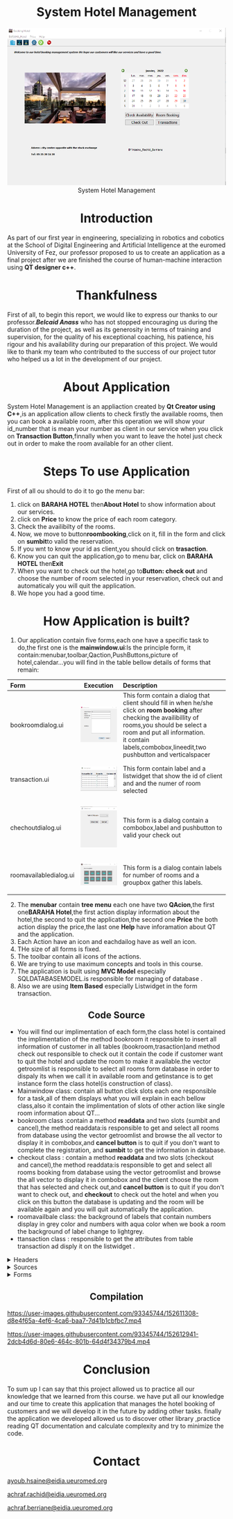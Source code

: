 <h1 align="center">System Hotel Management</h1>
<p align="center"> <img src="mainwindow.png" title="System Hotel Management "><br>System Hotel Management</p>


<h1 align="center">Introduction</h1>

As part of our first year in engineering, specializing in robotics and cobotics at the School of Digital Engineering and Artificial Intelligence at the euromed University of Fez, our professor proposed to us to create an application as a final project after we are finished the course of human-machine interaction using **QT designer c++**.

<h1 align="center">Thankfulness</h1>

First of all, to begin this report, we would like to express our thanks to
our professor.***Belcaid Anass*** who has not stopped encouraging us during the
duration of the project, as well as its generosity in terms of training and supervision,
for the quality of his exceptional coaching, his patience, his rigour and his
availability during our preparation of this project.
We would like to thank my team who contributed to the success of our project
tutor who helped us a lot in the development of our project.

<h1 align="center">About Application</h1>

System Hotel Management is an appliaction created by **Qt Creator using C++**,is an application allow clients to check firstly the available rooms, then you can book a available room, after this operation we will show your id_number that is mean your number as client in our service when you click on **Transaction Button**,finnally when you want to leave the hotel just check out in order to make the room available for an other client.

<h1 align="center">Steps To use Application</h1>

First of all ou should to do it to go the menu bar:
1. click on **BARAHA HOTEL** then**About Hotel** to show information about our services.
2. click on **Price** to know the price of each room category.
3.  Check the availibilty of the rooms.
4.  Now, we move to button**roombooking**,click on it, fill in the form and click on **sumbit**to valid the reservation.
5.  If you wnt to know your id as client,you should click on **trasaction**.
6.  Know you can quit the application,go to menu bar, click on **BARAHA HOTEL** then**Exit** 
7.  When you want to check out the hotel,go to**Button: check out** and choose the number of room selected in your reservation, check out and automaticaly you will quit the application.
8.  We hope you had a good time. 



<h1 align="center">How Application is built?</h1>

1. Our application contain five forms,each one have a specific task to do,the first one is the **mainwindow.ui**:Is the principle form, it contain:menubar,toolbar,Qaction,PushButtons,picture of hotel,calendar...you will find in the table bellow details of forms that remain:

| Form        | Execution   | Description   |
| :---        |    :----:   | :---          |
| bookroomdialog.ui      | <p> <img src="roombook.png" title="Roombooking"></p>       | This form contain a dialog that client should fill in when he/she click on **room booking** after checking the availibillity of rooms,you should be select a room and put all information.<br>it contain labels,combobox,lineedit,two pushbutton and verticalspacer   |
| transaction.ui   | <p> <img src="transaction.png" title="Transaction"></p>        | This form contain label and a listwidget that show the id of client and and the numer of room selected       |
| chechoutdialog.ui   | <p> <img src="chechout.png" title="Check out"></p>          | This form is a dialog contain a combobox,label and pushbutton to valid your check out      |
| roomavailabledialog.ui   | <p> <img src="available.png" title="Available"></p>          | This form is a dialog contain labels for number of rooms and a groupbox gather this labels.        |


2. The **menubar** contain **tree menu** each one have two **QAcion**,the first one**BARAHA Hotel**,the first action display information about the hotel,the second to quit the application,the second one **Price** the both action display the price,the last one **Help** have inforamation about QT and the application.
3. Each Action have an icon and eachdailog have as well an icon.
4. THe size of all forms is fixed.
5. The toolbar contain all icons of the actions.
6. We are trying to use maximum concepts and tools in this course.
7. The application is built using **MVC Model** especially SQLDATABASEMODEL.is responsible for managing of database .
8. Also we are using **Item Based** especially Listwidget in the form transaction.



<h2 align="center">Code Source</h2>

* You will find our implimentation of each form,the class hotel is contained the implimentation of the method bookroom it responsible to insert all information of customer in all tables (bookroom,trasaction)and method check out responsible to check out it contain the code if customer want to quit the hotel and update the room to make it available.the vector getroomlist is responsible to select  all rooms form database in order to dispaly its when we call it in available room and getinstance is to get instance form the class hotel(is construction of class).
* Mainwindow class: contain all button click slots each one responsible for a task,all of them displays what you will explain in each bellow class,also it contain the implimentation of slots of other action like single room information about QT... 
* bookroom class :contain a method **readdata** and two slots (sumbit and cancel),the method readdata:is responsible to get and select all rooms from database using the  vector getroomlist and browse the all vector to display it in combobox,and **cancel button** is to quit if you don't want to complete the registration, and **sumbit** to get the information in database.
* checkout class : contain a method **readdata** and two slots (checkout and cancel),the method readdata:is responsible to get and select all rooms booking from database using the vector getroomlist and browse the all vector to display it in combobox and the client choose the room that has selected and check out,and **cancel button** is to quit if you don't want to check out, and **checkout** to check out the hotel and when you click on this button the database is updating and the room will be available again and you will quit automatically the application. 
* roomavailbale class: the background of labels that contain numbers display in grey color and numbers with aqua color when we book a room the background of label change to lightgrey.
* ttansaction class : responsible to get the attributes from table transaction ad disply it on the listwidget .
<details>
<summary>Headers</summary>
<br>
 
<details>
<summary>bookroomdialog.h</summary>
<br>
 
```
#ifndef BOOKROOMDIALOG_H
#define BOOKROOMDIALOG_H
#include <QDialog>
#include <QtDebug>
#include <QSqlDatabase>
#include <QSqlDriver>
#include <QSqlError>
#include <QSqlQuery>
#include <QFile>
#include <vector>
#include <QMessageBox>

#include "hotel.h"

namespace Ui {
class BookRoomDialog;
}

class BookRoomDialog : public QDialog
{
    Q_OBJECT

public:
    explicit BookRoomDialog(QWidget *parent = nullptr);
    ~BookRoomDialog();
    void readData();

    QString getname()const;
    int combobox()const;
    QString getaddres()const;
    QString getphone()const; 

private slots:
    void on_btnCancel_clicked();
    void on_btnSubmit_clicked();

private:
    Ui::BookRoomDialog *ui;

};

#endif // BOOKROOMDIALOG_H

```
</details>

<details>
<summary>checkoutdialog.h</summary>
<br>
 
```
#ifndef CHECKOUTDIALOG_H
#define CHECKOUTDIALOG_H

#include <QDialog>
#include <QDebug>
#include <QSqlQuery>
#include <QFile>
#include <QSqlDatabase>
#include <QSqlError>
#include <hotel.h>
#include <QMessageBox>

namespace Ui {
class CheckOutDialog;
}

class CheckOutDialog : public QDialog
{
    Q_OBJECT

public:
    explicit CheckOutDialog(QWidget *parent = nullptr);
    ~CheckOutDialog();
    void readData();
    //int box()const;


private slots:
    void on_btnCancel_clicked();
    void on_btnCheckout_clicked();
private:
    Ui::CheckOutDialog *ui;
};

#endif // CHECKOUTDIALOG_H
 
```
</details>
  
  
<details>
<summary>roomavailabledailog.h></summary>
<br>
 
```
#ifndef ROOMAVAILABLEWINDOW_H
#define ROOMAVAILABLEWINDOW_H
#include <QDialog>
#include <QDebug>
#include <hotel.h>

namespace Ui {
class RoomAvailableDialog;
}

class RoomAvailableDialog : public QDialog
{
    Q_OBJECT

public:
    explicit RoomAvailableDialog(QWidget *parent = nullptr);
    ~RoomAvailableDialog();
    void readData();

    QString groupBox()const;
private slots:
    void on_pushButton_clicked();

private:
    Ui::RoomAvailableDialog *ui;
};
#endif // ROOMAVAILABLEWINDOW_H
 
```
</details> 
  
<details>
<summary>transaction.h</summary>
<br>
 
```
#ifndef TRANSACTION_H
#define TRANSACTION_H
#include <QSqlDatabase>
#include <QSqlDriver>
#include <QSqlError>
#include <QSqlQuery>
#include <QFile>
#include <QDebug>
#include <QSqlTableModel>
#include <QDialog>

namespace Ui {
class transaction;
}

class transaction : public QDialog
{
    Q_OBJECT

public:
    explicit transaction(QWidget *parent = nullptr);
    void readData();
    ~transaction();

private:
    Ui::transaction *ui;
};
#endif // TRANSACTION_H
 
```
</details> 
  
  
<details>
<summary>hotel.h</summary>
<br>
 
```
#ifndef HOTEL_H
#define HOTEL_H

#include <QDialog>
#include <QDebug>
#include <QSqlQuery>
#include <QFile>
#include <QSqlDatabase>
#include <QSqlError>
#include<vector>

class Hotel
{
private:
    Hotel(){}
    Hotel(Hotel const &){}
    static Hotel * instance;
    void updateHotelData(int room); //update DB & Vector

public:
    int BookRoom(int roomno, QString name, QString contactno, QString govid, QString address);
    int CheckOut(int roomno);
    std::vector<int> RoomAvailability();
    std::vector<int> getRoomList(QString);  //return vector
    static Hotel* getInstance();

};

#endif // HOTEL_H
 
```
</details> 
  
<details>
<summary>mainwindow.h</summary>
<br>
 
```
#ifndef MAINWINDOW_H
#define MAINWINDOW_H

#include <QMainWindow>
#include "bookroomdialog.h"
#include "checkoutdialog.h"
#include "roomavailabledialog.h"
#include "transaction.h"

namespace Ui {
class MainWindow;
}

class MainWindow : public QMainWindow
{
    Q_OBJECT

private:
    RoomAvailableDialog * ptrRoomAvailableDlg;
    CheckOutDialog * ptrCheckOutDlg;
    BookRoomDialog * ptrRoomBookingDlg;
    transaction * ptrTransaction;

public:
    explicit MainWindow(QWidget *parent = nullptr);
    ~MainWindow();

private slots:
    void on_btnRoomBooking_clicked();
    void on_btnRoomCheckout_clicked();
    void on_btnCheckAvailability_clicked();
    void on_bntTransaction_clicked();
    void on_actionAbout_Application_triggered();

    void on_actionAbout_QT_triggered();

    void on_actionInformation_BARAHA_Hotel_triggered();

    void on_actionExit_triggered();

    void on_actionSingle_room_triggered();

    void on_actionDouble_room_triggered();

private:
    Ui::MainWindow *ui;
};

#endif // MAINWINDOW_H
 
```
</details> 
  
</details>

<details>
<summary>Sources</summary>
<br>
 
<details>
<summary>bookroomdialog.cpp</summary>
<br>
 
```
#include "bookroomdialog.h"
#include "ui_bookroomdialog.h"

BookRoomDialog::BookRoomDialog(QWidget *parent) :
    QDialog(parent),
    ui(new Ui::BookRoomDialog)
{
    ui->setupUi(this);
    this->setWindowTitle("Booking a room");
    this->setFixedSize(500,500);
    this->setWindowIcon(QIcon(":/booking_room.jpg"));

}

void BookRoomDialog:: readData()
{
    qDebug()<<"BookRoomDialog:readData";
    std::vector<int>rooms = Hotel::getInstance()->getRoomList("y");
    this->ui->cmbRoomList->clear();

    for(std::vector<int>::iterator it = rooms.begin(); it!=rooms.end(); it++ )
    {
        this->ui->cmbRoomList->addItem(QString::number(*it));
    }
}

BookRoomDialog::~BookRoomDialog()
{
    delete ui;
}

void BookRoomDialog::on_btnCancel_clicked()
{
    this->hide();
}

void BookRoomDialog::on_btnSubmit_clicked()
{
    //call hotel's book room
    int  roomno = ui->cmbRoomList->currentText().toInt();
    QString name = ui->txtName->text();
    QString contactno = ui->txtContactNumber->text();
    QString address = ui->txtAddress->toPlainText();
    QString govtid = ui->txtIdProof->text();


  //  query.prepare("insert into cppbuzz_customer (name, mobileno, govtid, address) values ('" + name + "','" + contactno + "','" + govtid + "','" + address + "')");


    if(roomno < 1)
    {
            QMessageBox::information(
            this,
            tr("Warning!"),
            tr("We are sold out. No room is available") );
            return;
     }

    int ret = Hotel::getInstance()->BookRoom(roomno, name, contactno, govtid, address);

    QString msg = "";
    ret==0?msg="Success!":"Failure!";

    this->hide();

    if(ret == 0)
    {
        QMessageBox::information(
        this,
        tr("Success!"),
        tr("Room has been booked! Please ask for Govt. Id from customer") );
    }
}

//QString BookRoomDialog::getname() const{
//    return ui->txtName->text();

//}

//QString BookRoomDialog::getphone() const{
//    return ui->txtContactNumber->text();


//}

//int BookRoomDialog::combobox() const{
//    return ui->cmbRoomList->currentText().toInt();


//}
//QString BookRoomDialog::getaddres() const{
//    return ui->txtAddress->toPlainText();

//}
 
```
</details>

  
<details>
<summary>checkoutdialog.cpp</summary>
<br>
 
```
#include "checkoutdialog.h"
#include "ui_checkoutdialog.h"
#include "QDebug"

CheckOutDialog::CheckOutDialog(QWidget *parent) :
    QDialog(parent),
    ui(new Ui::CheckOutDialog)
{
    ui->setupUi(this);
    this->setWindowTitle("Check out");
    this->setFixedSize(300,300);
    this->setWindowIcon(QIcon(":/check-out.jpg"));
    qDebug()<<"in constructor of CheckOutDialog";
}



void CheckOutDialog::readData()
{
    std::vector<int>rooms = Hotel::getInstance()->getRoomList("n");
    this->ui->comboBox->clear();

    char flag = 0;
    for(std::vector<int>::iterator it = rooms.begin(); it!=rooms.end(); it++ )
    {
        this->ui->comboBox->addItem(QString::number(*it));
        flag = 1;
    }

    if(flag==1) this->ui->btnCheckout->setEnabled(true);

}
CheckOutDialog::~CheckOutDialog()
{
    delete ui;
}

void CheckOutDialog::on_btnCancel_clicked()
{
    this->show();
}

void CheckOutDialog::on_btnCheckout_clicked()
{

    //call hotels's checkout
    int  roomno = ui->comboBox->currentText().toInt();

    if(roomno < 1)
    {
            QMessageBox::information(
            this,
            tr("Warning!"),
            tr("No room to Check out") );
            return;
     }
    int ret = Hotel::getInstance()->CheckOut(roomno);

    QString msg = "";
    ret==0?msg="Success!":"Failure!";

    this->hide();

    if(ret == 0)
    {
        QMessageBox::information(
        this,
        tr("Success!"),
        tr("Room has been Check-out! Say thank you to Customer") );
    }
}


//int CheckOutDialog::box() const{
//    return ui->comboBox->currentText().toInt();

//}
 
```
</details>
  
<details>
<summary>roomavailabledialog.cpp</summary>
<br>
 
```
#include "roomavailabledialog.h"
#include "ui_roomavailabledialog.h"
#include <QDebug>

RoomAvailableDialog::RoomAvailableDialog(QWidget *parent) :
    QDialog(parent),
    ui(new Ui::RoomAvailableDialog)
{
    ui->setupUi(this);
    this->setFixedSize(380,200);
    this->setWindowTitle("Available room");
    qDebug()<<"In RoomAvailableDialog()";
    //this->setWindowIcon(QIcon(":/available.jpg"));


}

void RoomAvailableDialog::readData()
{
    qDebug()<<"in readData()";

    std::vector<int>rooms = Hotel::getInstance()->getRoomList("y");
    ui->lblinfo->setStyleSheet("QLabel { background-color : grey; color : aqua; }");

    std::vector<int>temprooms =  {101, 102, 103, 104, 105, 201, 202, 203, 204, 205};

    //set default color to all
    for(std::vector<int>::iterator it = temprooms.begin(); it!=temprooms.end(); it++ )
    {
        //Put logic to change color of Labels
        QString lblname = "lbl" + QString::number(*it);
        QLabel * ptr = this->findChild<QLabel*>(lblname);

        if(ptr)
        {
            ptr->setStyleSheet("QLabel { background-color : lightgrey; color : aqua; }");
        }

    }

    for(std::vector<int>::iterator it = rooms.begin(); it!=rooms.end(); it++ )
    {
        //Put logic to change color of Labels
        QString lblname = "lbl" + QString::number(*it);
        QLabel * ptr = this->findChild<QLabel*>(lblname);

        if(ptr)
        {
            //pLabel->setStyleSheet("QLabel { background-color : red; color : blue; }");

            ptr->setStyleSheet("QLabel { background-color : grey; color : aqua; }");
        }

    }
}

RoomAvailableDialog::~RoomAvailableDialog()
{
    qDebug()<<"Deleting RoomAvailableDialog";
    delete ui;
}

QString RoomAvailableDialog::groupBox()const{
        return ui->lbl101->text();
        return ui->lbl102->text();
        return ui->lbl103->text();
        return ui->lbl104->text();
        return ui->lbl105->text();
        return ui->lbl201->text();
        return ui->lbl202->text();
        return ui->lbl203->text();
        return ui->lbl204->text();
        return ui->lbl205->text();



}
void RoomAvailableDialog::on_pushButton_clicked()
{
    this->hide();
}
  
```
</details> 
  
<details>
<summary>transaction.cpp</summary>
<br>
 
```
#include "transaction.h"
#include "ui_transaction.h"

transaction::transaction(QWidget *parent) :
    QDialog(parent),
    ui(new Ui::transaction)
{
    ui->setupUi(this);
    this->setFixedSize(320,180);
    this->setWindowTitle("Transaction ");
   this->setWindowIcon(QIcon(":/transaction-icon.jpg"));

}
void transaction::readData()
{
    QSqlDatabase Database = QSqlDatabase::addDatabase("QSQLITE");
    Database.setDatabaseName("C:\\Users\\Hsaine\\Desktop\\Hotel_Management_in_QT (1)\\Hotel_Management_in_QT (1)\\data");
    if(QFile::exists("C:\\Users\\Hsaine\\Desktop\\Hotel_Management_in_QT (1)\\Hotel_Management_in_QT (1)\\data"))
        qDebug() << "DB file exist";
    else
       qDebug() << "DB file doesn't exists";

    if (!Database.open())
        qDebug() << Database.lastError().text();
    else
        qDebug() << "Database loaded successfull!";

    QSqlQuery query(Database);
    query.prepare("select * from cppbuzz_transaction");

    if(!query.exec())
        qDebug() << query.lastError().text() << query.lastQuery();
    else
        qDebug() << "Update was successful "<< query.lastQuery();


     while(query.next())
     {

         this->ui->lstWidget->addItem(query.value(0).toString() +"************************"+ query.value(1).toString() +"****************"+ query.value(2).toString());
         qDebug() << query.value(0).toString() << " " << query.value(1).toString() << query.value(2).toString();
     }

     Database.close();
}
transaction::~transaction()
{
    delete ui;
}
  
```
</details>  
  
<details>
<summary>hotel.cpp</summary>
<br>
 
```
#include "hotel.h"
#include "QDebug"
#include<QMessageBox>
#include <checkoutdialog.h>

Hotel* Hotel::instance = nullptr;
int Hotel::CheckOut(int roomno)
{
    qDebug()<<"in CheckOut for room no : " << roomno;
    //**** update DB **********

    QSqlDatabase Database = QSqlDatabase::addDatabase("QSQLITE");
    Database.setDatabaseName("C:\\Users\\Hsaine\\Desktop\\Hotel_Management_in_QT (1)\\Hotel_Management_in_QT (1)\\data");
    if(QFile::exists("C:\\Users\\Hsaine\\Desktop\\Hotel_Management_in_QT (1)\\Hotel_Management_in_QT (1)\\data"))
        qDebug() << "DB file exist";
    else
       qDebug() << "DB file doesn't exists";

    if (!Database.open())
        qDebug() << Database.lastError().text();
    else
        qDebug() << "Database loaded successfull!";

    QSqlQuery query(Database);
    query.prepare("update cppbuzz_room set available ='y' where number='" +QString::number(roomno)+ "'");

    if(!query.exec())
        qDebug() << query.lastError().text() << query.lastQuery();
    else
        qDebug() << "Update was successful "<< query.lastQuery();


    Database.close();
    //getRoomList();
    CheckOut(roomno);
    return 0;
}

int Hotel::BookRoom(int roomno, QString name, QString contactno, QString govtid, QString address)
{
    qDebug() << "in BookRoom for room no : "<< roomno;

    //**** update DB **********


    QSqlDatabase Database = QSqlDatabase::addDatabase("QSQLITE");
    Database.setDatabaseName("C:\\Users\\Hsaine\\Desktop\\Hotel_Management_in_QT (1)\\Hotel_Management_in_QT (1)\\data");
    if(QFile::exists("C:\\Users\\Hsaine\\Desktop\\Hotel_Management_in_QT (1)\\Hotel_Management_in_QT (1)\\data"))
        qDebug() << "DB file exist";
    else
       qDebug() << "DB file doesn't exists";

    if (!Database.open())
        qDebug() << Database.lastError().text();
    else
        qDebug() << "Database loaded successfull!";

   QSqlQuery query(Database);
 //query.prepare("insert into cppbuzz_room (number) values ('"+QString::number(roomno)+ "')");

    if(!query.exec())
        qDebug() << query.lastError().text() << query.lastQuery();
    //prepare hotel room query
    query.prepare("update cppbuzz_room set available ='n' where number='" +QString::number(roomno)+ "'");
    if(!query.exec())
        qDebug() << query.lastError().text() << query.lastQuery();
    else
        qDebug() << "Update was successful "<< query.lastQuery();

    //prepare customer query
    query.clear();
    query.prepare("insert into cppbuzz_customer (name, mobileno, govtid, address) values ('" + name + "','" + contactno + "','" + govtid + "','" + address + "')");
    QString customer_id;
    if(!query.exec())
        qDebug() << query.lastError().text() << query.lastQuery();
    else
    {
        qDebug() << "Update was successful "<< query.lastQuery();
        customer_id = query.lastInsertId().toString();
        qDebug() <<"Last Inserted Id is  : "<< customer_id;
    }

    //prepare transaction query
    query.clear();
    query.prepare("insert into cppbuzz_transaction (room, customer_id) values ('" + QString::number(roomno) + "','" + customer_id + "')");
    if(!query.exec())
        qDebug() << query.lastError().text() << query.lastQuery();
    else
    {
        qDebug() <<"Update was successful "<< query.lastQuery();
        qDebug() <<"Last Inserted Id is  : "<<query.lastInsertId().toString();
    }




    Database.close();
    //getRoomList();
    return 0;
}

std::vector<int> Hotel::getRoomList(QString flag = "y")
{
        std::vector<int> rooms;
        //if(availableRooms.empty())
        QSqlDatabase Database = QSqlDatabase::addDatabase("QSQLITE");
        Database.setDatabaseName("C:\\Users\\Hsaine\\Desktop\\Hotel_Management_in_QT (1)\\Hotel_Management_in_QT (1)\\data");
        if(QFile::exists("C:\\Users\\Hsaine\\Desktop\\Hotel_Management_in_QT (1)\\Hotel_Management_in_QT (1)\\data"))
            qDebug() << "DB file exist";
        else
           qDebug() << "DB file doesn't exists";

        if (!Database.open())
            qDebug() << Database.lastError().text();
        else
            qDebug() << "Database loaded successfull!";

        QSqlQuery query(Database);
        query.prepare("select number from cppbuzz_room where available = '" + flag + "'");

        if(!query.exec())
            qDebug() << query.lastError().text() << query.lastQuery();
        else
            qDebug() << "Fetch was successful";

        while(query.next())
        {
            QString record = query.value(0).toString();
            rooms.push_back(record.toInt());
            qDebug()<<"Line is : "<<record;
        }

        Database.close();
        return rooms;
}

Hotel *Hotel::getInstance()
{
    if(instance == nullptr)
        instance = new Hotel();
    return instance;
}
  
```
</details>  
  
  
<details>
<summary>mainwindow.cpp</summary>
<br>
 
```
#include "mainwindow.h"
#include "ui_mainwindow.h"
#include<QDebug>

MainWindow::MainWindow(QWidget *parent) :
    QMainWindow(parent),
    ui(new Ui::MainWindow)
{
    ui->setupUi(this);
    this->setFixedSize(1000,1000);

    ptrRoomAvailableDlg = new RoomAvailableDialog(this);
    ptrCheckOutDlg = new CheckOutDialog(this);
    ptrRoomBookingDlg = new BookRoomDialog(this);
    ptrTransaction = new transaction(this);

    QPixmap pm(":/booking.jfif"); // <- path to image file
    ui->imgLabel->setPixmap(pm);
    ui->imgLabel->setScaledContents(true);
    this->setWindowTitle("Booking Hotel");   //title of the application
    this->setWindowIcon(QIcon(":/booking.jfif"));
}

MainWindow::~MainWindow()
{
    qDebug()<<"MainWindow: Deleting";
    delete ui;
    delete ptrRoomBookingDlg;
    delete ptrCheckOutDlg;
    delete ptrRoomAvailableDlg;
    delete ptrTransaction;
}

void MainWindow::on_btnRoomBooking_clicked()
{
    //create the dialog
//    BookRoomDialog D;
//    D.setModal(false);
//    //exécuter le dialogue
//    auto reply = D.exec();


//        if(reply == BookRoomDialog::Accepted)

    qDebug() <<this->metaObject()->className()<< ": In Room Booking";
    ptrRoomBookingDlg->readData();
    ptrRoomBookingDlg->show();

    if(ptrRoomBookingDlg->isVisible())
        qDebug()<<"New Window is visible";
    else
        qDebug()<<"New Window is not visible";
   // BookRoom();
}

void MainWindow::on_btnRoomCheckout_clicked()
{
    //create the dialog
//    CheckOutDialog D1;
//    D1.setModal(false);
//    auto reply1 = D1.exec();


//        if(reply1 == CheckOutDialog::Accepted)

    qDebug() <<this->metaObject()->className()<< ": In Room Checkout";
    ptrCheckOutDlg->readData();
    ptrCheckOutDlg->show();
}

void MainWindow::on_btnCheckAvailability_clicked()
{

    //create the dialog
//    RoomAvailableDialog D2;
//    D2.setModal(false);
//    auto reply2 = D2.exec();


//        if(reply2 == RoomAvailableDialog::Accepted)

    qDebug() <<this->metaObject()->className()<< ": In Check Availability";
    ptrRoomAvailableDlg->readData();
    ptrRoomAvailableDlg->show();
}

void MainWindow::on_bntTransaction_clicked()
{
    ptrTransaction->readData();
    ptrTransaction->show();
}

void MainWindow::on_actionAbout_Application_triggered()
{
    QMessageBox::about(this, "About Application","System Hotel Management is an appliaction "
"created by Qt Creator using C++,"
"is an application allow clients to"
" check the available of rooms "
"then you can book a room available,"
"after this operation we will show your"
" id_number that is mean your number as client in our service "
"when you click on Transaction Button,finnally when you want to "
"leave the hotel just check out for make the room available for other client.");
}


void MainWindow::on_actionAbout_QT_triggered()
{
    QMessageBox::aboutQt(this, "About QT");

}


void MainWindow::on_actionInformation_BARAHA_Hotel_triggered()
{
    QMessageBox::about(this, "About BARAHA HOTEL","Welcome to BARAHA HOTEL Is Hotel 3 Stars,the rooms from 101 to "
"105 are single rooms and the rooms from 201 to 205  are double.");

}


void MainWindow::on_actionExit_triggered()
{
    auto reply =QMessageBox::question(this,"Exit","Do you really want to quit our interface!");
    if(reply==QMessageBox::Yes){
        qApp->exit();
    }
}


void MainWindow::on_actionSingle_room_triggered()
{

    QMessageBox::about(this, "Single Room","2000$");
}


void MainWindow::on_actionDouble_room_triggered()
{
    QMessageBox::about(this, "Double Room","1500$");

}

 
    
```
</details>   
  
 
<details>
<summary>main.cpp</summary>
<br>
 
```
#include "mainwindow.h"
#include <QApplication>

int main(int argc, char *argv[])
{
    QApplication a(argc, argv);
    MainWindow w;
    w.show();
    return a.exec();
}
 
```
</details>    
  
</details>


<details>
<summary>Forms</summary>
<br>

<details>
<summary>bookroomdailog.ui</summary>
<br>
 
```
  
<?xml version="1.0" encoding="UTF-8"?>
<ui version="4.0">
 <class>BookRoomDialog</class>
 <widget class="QDialog" name="BookRoomDialog">
  <property name="windowModality">
   <enum>Qt::WindowModal</enum>
  </property>
  <property name="geometry">
   <rect>
    <x>0</x>
    <y>0</y>
    <width>783</width>
    <height>454</height>
   </rect>
  </property>
  <property name="windowTitle">
   <string>Booka a Room</string>
  </property>
  <widget class="QWidget" name="layoutWidget">
   <property name="geometry">
    <rect>
     <x>50</x>
     <y>30</y>
     <width>352</width>
     <height>376</height>
    </rect>
   </property>
   <layout class="QGridLayout" name="gridLayout">
    <item row="0" column="0">
     <widget class="QLabel" name="label">
      <property name="font">
       <font>
        <pointsize>12</pointsize>
       </font>
      </property>
      <property name="text">
       <string>Select Room</string>
      </property>
     </widget>
    </item>
    <item row="0" column="1">
     <widget class="QComboBox" name="cmbRoomList">
      <item>
       <property name="text">
        <string>101</string>
       </property>
      </item>
      <item>
       <property name="text">
        <string>102</string>
       </property>
      </item>
      <item>
       <property name="text">
        <string>103</string>
       </property>
      </item>
      <item>
       <property name="text">
        <string>104</string>
       </property>
      </item>
      <item>
       <property name="text">
        <string>105</string>
       </property>
      </item>
      <item>
       <property name="text">
        <string>201</string>
       </property>
      </item>
      <item>
       <property name="text">
        <string>202</string>
       </property>
      </item>
      <item>
       <property name="text">
        <string>203</string>
       </property>
      </item>
      <item>
       <property name="text">
        <string>204</string>
       </property>
      </item>
      <item>
       <property name="text">
        <string>205</string>
       </property>
      </item>
     </widget>
    </item>
    <item row="1" column="0">
     <widget class="QLabel" name="label_2">
      <property name="font">
       <font>
        <pointsize>12</pointsize>
       </font>
      </property>
      <property name="text">
       <string>Name</string>
      </property>
     </widget>
    </item>
    <item row="1" column="1">
     <widget class="QLineEdit" name="txtName"/>
    </item>
    <item row="2" column="0">
     <widget class="QLabel" name="label_3">
      <property name="font">
       <font>
        <pointsize>12</pointsize>
       </font>
      </property>
      <property name="text">
       <string>Contact No</string>
      </property>
     </widget>
    </item>
    <item row="2" column="1">
     <widget class="QLineEdit" name="txtContactNumber"/>
    </item>
    <item row="3" column="0">
     <widget class="QLabel" name="label_5">
      <property name="font">
       <font>
        <pointsize>12</pointsize>
       </font>
      </property>
      <property name="text">
       <string>Id Proof</string>
      </property>
     </widget>
    </item>
    <item row="3" column="1">
     <widget class="QLineEdit" name="txtIdProof"/>
    </item>
    <item row="4" column="0">
     <widget class="QLabel" name="label_4">
      <property name="font">
       <font>
        <pointsize>12</pointsize>
       </font>
      </property>
      <property name="text">
       <string>Address</string>
      </property>
     </widget>
    </item>
    <item row="4" column="1">
     <widget class="QTextEdit" name="txtAddress"/>
    </item>
    <item row="5" column="1">
     <spacer name="verticalSpacer">
      <property name="orientation">
       <enum>Qt::Vertical</enum>
      </property>
      <property name="sizeHint" stdset="0">
       <size>
        <width>20</width>
        <height>40</height>
       </size>
      </property>
     </spacer>
    </item>
    <item row="6" column="0" colspan="2">
     <layout class="QHBoxLayout" name="horizontalLayout">
      <item>
       <spacer name="horizontalSpacer">
        <property name="orientation">
         <enum>Qt::Horizontal</enum>
        </property>
        <property name="sizeHint" stdset="0">
         <size>
          <width>40</width>
          <height>20</height>
         </size>
        </property>
       </spacer>
      </item>
      <item>
       <widget class="QPushButton" name="btnCancel">
        <property name="font">
         <font>
          <pointsize>10</pointsize>
         </font>
        </property>
        <property name="text">
         <string>Cancel</string>
        </property>
       </widget>
      </item>
      <item>
       <widget class="QPushButton" name="btnSubmit">
        <property name="font">
         <font>
          <pointsize>10</pointsize>
         </font>
        </property>
        <property name="text">
         <string>Submit</string>
        </property>
       </widget>
      </item>
     </layout>
    </item>
   </layout>
  </widget>
 </widget>
 <resources/>
 <connections>
  <connection>
   <sender>btnSubmit</sender>
   <signal>clicked()</signal>
   <receiver>BookRoomDialog</receiver>
   <slot>accept()</slot>
   <hints>
    <hint type="sourcelabel">
     <x>136</x>
     <y>230</y>
    </hint>
    <hint type="destinationlabel">
     <x>151</x>
     <y>235</y>
    </hint>
   </hints>
  </connection>
  <connection>
   <sender>btnCancel</sender>
   <signal>clicked()</signal>
   <receiver>BookRoomDialog</receiver>
   <slot>reject()</slot>
   <hints>
    <hint type="sourcelabel">
     <x>249</x>
     <y>212</y>
    </hint>
    <hint type="destinationlabel">
     <x>297</x>
     <y>208</y>
    </hint>
   </hints>
  </connection>
 </connections>
</ui>
  
```
</details> 

<details>
<summary>checkoutdailog.ui</summary>
<br>
 
```
 
<?xml version="1.0" encoding="UTF-8"?>
<ui version="4.0">
 <class>CheckOutDialog</class>
 <widget class="QDialog" name="CheckOutDialog">
  <property name="windowModality">
   <enum>Qt::WindowModal</enum>
  </property>
  <property name="geometry">
   <rect>
    <x>0</x>
    <y>0</y>
    <width>320</width>
    <height>128</height>
   </rect>
  </property>
  <property name="windowTitle">
   <string>Check Out</string>
  </property>
  <widget class="QComboBox" name="comboBox">
   <property name="geometry">
    <rect>
     <x>160</x>
     <y>30</y>
     <width>69</width>
     <height>22</height>
    </rect>
   </property>
   <property name="font">
    <font>
     <pointsize>12</pointsize>
    </font>
   </property>
   <item>
    <property name="text">
     <string>101</string>
    </property>
   </item>
  </widget>
  <widget class="QLabel" name="label">
   <property name="geometry">
    <rect>
     <x>60</x>
     <y>30</y>
     <width>91</width>
     <height>21</height>
    </rect>
   </property>
   <property name="font">
    <font>
     <pointsize>12</pointsize>
    </font>
   </property>
   <property name="text">
    <string>Select Room</string>
   </property>
  </widget>
  <widget class="QPushButton" name="btnCheckout">
   <property name="geometry">
    <rect>
     <x>80</x>
     <y>80</y>
     <width>70</width>
     <height>25</height>
    </rect>
   </property>
   <property name="font">
    <font>
     <pointsize>10</pointsize>
    </font>
   </property>
   <property name="text">
    <string>Check Out</string>
   </property>
  </widget>
  <widget class="QPushButton" name="btnCancel">
   <property name="geometry">
    <rect>
     <x>160</x>
     <y>80</y>
     <width>70</width>
     <height>25</height>
    </rect>
   </property>
   <property name="font">
    <font>
     <pointsize>10</pointsize>
    </font>
   </property>
   <property name="text">
    <string>Cancel</string>
   </property>
  </widget>
 </widget>
 <resources/>
 <connections>
  <connection>
   <sender>btnCancel</sender>
   <signal>clicked()</signal>
   <receiver>CheckOutDialog</receiver>
   <slot>reject()</slot>
   <hints>
    <hint type="sourcelabel">
     <x>228</x>
     <y>93</y>
    </hint>
    <hint type="destinationlabel">
     <x>279</x>
     <y>83</y>
    </hint>
   </hints>
  </connection>
 </connections>
</ui>

  
```
</details>  
  
<details>
<summary>roomavailabledialog.ui</summary>
<br>
 
```
<?xml version="1.0" encoding="UTF-8"?>
<ui version="4.0">
 <class>RoomAvailableDialog</class>
 <widget class="QDialog" name="RoomAvailableDialog">
  <property name="windowModality">
   <enum>Qt::WindowModal</enum>
  </property>
  <property name="enabled">
   <bool>false</bool>
  </property>
  <property name="geometry">
   <rect>
    <x>0</x>
    <y>0</y>
    <width>380</width>
    <height>200</height>
   </rect>
  </property>
  <property name="windowTitle">
   <string>Available Rooms</string>
  </property>
  <property name="autoFillBackground">
   <bool>true</bool>
  </property>
  <widget class="QGroupBox" name="groupBox">
   <property name="geometry">
    <rect>
     <x>30</x>
     <y>20</y>
     <width>311</width>
     <height>151</height>
    </rect>
   </property>
   <property name="title">
    <string>Rooms Availability</string>
   </property>
   <widget class="QLabel" name="lbl101">
    <property name="geometry">
     <rect>
      <x>10</x>
      <y>30</y>
      <width>50</width>
      <height>50</height>
     </rect>
    </property>
    <property name="font">
     <font>
      <pointsize>12</pointsize>
      <weight>75</weight>
      <bold>true</bold>
     </font>
    </property>
    <property name="text">
     <string>101</string>
    </property>
    <property name="textFormat">
     <enum>Qt::RichText</enum>
    </property>
    <property name="scaledContents">
     <bool>true</bool>
    </property>
    <property name="alignment">
     <set>Qt::AlignCenter</set>
    </property>
   </widget>
   <widget class="QLabel" name="lbl102">
    <property name="geometry">
     <rect>
      <x>70</x>
      <y>30</y>
      <width>50</width>
      <height>50</height>
     </rect>
    </property>
    <property name="font">
     <font>
      <pointsize>12</pointsize>
      <weight>75</weight>
      <bold>true</bold>
     </font>
    </property>
    <property name="text">
     <string>102</string>
    </property>
    <property name="scaledContents">
     <bool>true</bool>
    </property>
    <property name="alignment">
     <set>Qt::AlignCenter</set>
    </property>
   </widget>
   <widget class="QLabel" name="lbl103">
    <property name="geometry">
     <rect>
      <x>130</x>
      <y>30</y>
      <width>50</width>
      <height>50</height>
     </rect>
    </property>
    <property name="font">
     <font>
      <pointsize>12</pointsize>
      <weight>75</weight>
      <bold>true</bold>
     </font>
    </property>
    <property name="text">
     <string>103</string>
    </property>
    <property name="scaledContents">
     <bool>true</bool>
    </property>
    <property name="alignment">
     <set>Qt::AlignCenter</set>
    </property>
   </widget>
   <widget class="QLabel" name="lbl104">
    <property name="geometry">
     <rect>
      <x>190</x>
      <y>30</y>
      <width>50</width>
      <height>50</height>
     </rect>
    </property>
    <property name="font">
     <font>
      <pointsize>12</pointsize>
      <weight>75</weight>
      <bold>true</bold>
     </font>
    </property>
    <property name="text">
     <string>104</string>
    </property>
    <property name="scaledContents">
     <bool>true</bool>
    </property>
    <property name="alignment">
     <set>Qt::AlignCenter</set>
    </property>
   </widget>
   <widget class="QLabel" name="lbl105">
    <property name="geometry">
     <rect>
      <x>250</x>
      <y>30</y>
      <width>50</width>
      <height>50</height>
     </rect>
    </property>
    <property name="font">
     <font>
      <pointsize>12</pointsize>
      <weight>75</weight>
      <bold>true</bold>
     </font>
    </property>
    <property name="text">
     <string>105</string>
    </property>
    <property name="scaledContents">
     <bool>true</bool>
    </property>
    <property name="alignment">
     <set>Qt::AlignCenter</set>
    </property>
   </widget>
   <widget class="QLabel" name="lbl204">
    <property name="geometry">
     <rect>
      <x>190</x>
      <y>90</y>
      <width>50</width>
      <height>50</height>
     </rect>
    </property>
    <property name="font">
     <font>
      <pointsize>12</pointsize>
      <weight>75</weight>
      <bold>true</bold>
     </font>
    </property>
    <property name="text">
     <string>204</string>
    </property>
    <property name="scaledContents">
     <bool>true</bool>
    </property>
    <property name="alignment">
     <set>Qt::AlignCenter</set>
    </property>
   </widget>
   <widget class="QLabel" name="lbl205">
    <property name="geometry">
     <rect>
      <x>250</x>
      <y>90</y>
      <width>50</width>
      <height>50</height>
     </rect>
    </property>
    <property name="font">
     <font>
      <pointsize>12</pointsize>
      <weight>75</weight>
      <bold>true</bold>
     </font>
    </property>
    <property name="text">
     <string>205</string>
    </property>
    <property name="scaledContents">
     <bool>true</bool>
    </property>
    <property name="alignment">
     <set>Qt::AlignCenter</set>
    </property>
   </widget>
   <widget class="QLabel" name="lbl203">
    <property name="geometry">
     <rect>
      <x>130</x>
      <y>90</y>
      <width>50</width>
      <height>50</height>
     </rect>
    </property>
    <property name="font">
     <font>
      <pointsize>12</pointsize>
      <weight>75</weight>
      <bold>true</bold>
     </font>
    </property>
    <property name="text">
     <string>203</string>
    </property>
    <property name="scaledContents">
     <bool>true</bool>
    </property>
    <property name="alignment">
     <set>Qt::AlignCenter</set>
    </property>
   </widget>
   <widget class="QLabel" name="lbl201">
    <property name="geometry">
     <rect>
      <x>10</x>
      <y>90</y>
      <width>50</width>
      <height>50</height>
     </rect>
    </property>
    <property name="font">
     <font>
      <pointsize>12</pointsize>
      <weight>75</weight>
      <bold>true</bold>
     </font>
    </property>
    <property name="text">
     <string>201</string>
    </property>
    <property name="scaledContents">
     <bool>true</bool>
    </property>
    <property name="alignment">
     <set>Qt::AlignCenter</set>
    </property>
   </widget>
   <widget class="QLabel" name="lbl202">
    <property name="geometry">
     <rect>
      <x>70</x>
      <y>90</y>
      <width>50</width>
      <height>50</height>
     </rect>
    </property>
    <property name="font">
     <font>
      <pointsize>12</pointsize>
      <weight>75</weight>
      <bold>true</bold>
     </font>
    </property>
    <property name="text">
     <string>202</string>
    </property>
    <property name="scaledContents">
     <bool>true</bool>
    </property>
    <property name="alignment">
     <set>Qt::AlignCenter</set>
    </property>
   </widget>
  </widget>
  <widget class="QLabel" name="lblinfo">
   <property name="geometry">
    <rect>
     <x>40</x>
     <y>170</y>
     <width>47</width>
     <height>13</height>
    </rect>
   </property>
   <property name="text">
    <string>Available</string>
   </property>
  </widget>
 </widget>
 <resources/>
 <connections/>
</ui>
 
  
```
</details>   
  
<details>
<summary>transaction.ui</summary>
<br>
 
```
<?xml version="1.0" encoding="UTF-8"?>
<ui version="4.0">
 <class>transaction</class>
 <widget class="QDialog" name="transaction">
  <property name="windowModality">
   <enum>Qt::WindowModal</enum>
  </property>
  <property name="geometry">
   <rect>
    <x>0</x>
    <y>0</y>
    <width>320</width>
    <height>240</height>
   </rect>
  </property>
  <property name="windowTitle">
   <string>Booking Transaction</string>
  </property>
  <widget class="QListWidget" name="lstWidget">
   <property name="geometry">
    <rect>
     <x>10</x>
     <y>40</y>
     <width>301</width>
     <height>111</height>
    </rect>
   </property>
  </widget>
  <widget class="QLabel" name="label">
   <property name="geometry">
    <rect>
     <x>10</x>
     <y>23</y>
     <width>301</width>
     <height>20</height>
    </rect>
   </property>
   <property name="font">
    <font>
     <pointsize>10</pointsize>
     <weight>75</weight>
     <bold>true</bold>
    </font>
   </property>
   <property name="text">
    <string>Transaction Id         Room No         Customer Id         </string>
   </property>
  </widget>
 </widget>
 <resources/>
 <connections/>
</ui>
 
  
```
</details>   
 
<details>
<summary>mainwindow.ui</summary>
<br>
 
```
<?xml version="1.0" encoding="UTF-8"?>
<ui version="4.0">
 <class>MainWindow</class>
 <widget class="QMainWindow" name="MainWindow">
  <property name="geometry">
   <rect>
    <x>0</x>
    <y>0</y>
    <width>864</width>
    <height>547</height>
   </rect>
  </property>
  <property name="font">
   <font>
    <kerning>false</kerning>
   </font>
  </property>
  <property name="windowTitle">
   <string>Hotel Management 1.0</string>
  </property>
  <widget class="QWidget" name="centralWidget">
   <widget class="QLabel" name="imgLabel">
    <property name="geometry">
     <rect>
      <x>80</x>
      <y>120</y>
      <width>371</width>
      <height>231</height>
     </rect>
    </property>
    <property name="text">
     <string/>
    </property>
   </widget>
   <widget class="QWidget" name="layoutWidget_3">
    <property name="geometry">
     <rect>
      <x>30</x>
      <y>20</y>
      <width>676</width>
      <height>61</height>
     </rect>
    </property>
    <layout class="QVBoxLayout" name="verticalLayout">
     <item>
      <widget class="QLabel" name="label_5">
       <property name="font">
        <font>
         <weight>75</weight>
         <italic>true</italic>
         <bold>true</bold>
         <underline>false</underline>
         <kerning>false</kerning>
        </font>
       </property>
       <property name="text">
        <string>Welcome to our hotel booking management system We hope our customers will like our services and have a good time.</string>
       </property>
       <property name="alignment">
        <set>Qt::AlignHCenter|Qt::AlignTop</set>
       </property>
      </widget>
     </item>
     <item>
      <spacer name="verticalSpacer">
       <property name="orientation">
        <enum>Qt::Vertical</enum>
       </property>
       <property name="sizeHint" stdset="0">
        <size>
         <width>20</width>
         <height>40</height>
        </size>
       </property>
      </spacer>
     </item>
    </layout>
   </widget>
   <widget class="QWidget" name="layoutWidget_2">
    <property name="geometry">
     <rect>
      <x>510</x>
      <y>460</y>
      <width>202</width>
      <height>22</height>
     </rect>
    </property>
    <layout class="QHBoxLayout" name="horizontalLayout">
     <item>
      <spacer name="horizontalSpacer">
       <property name="orientation">
        <enum>Qt::Horizontal</enum>
       </property>
       <property name="sizeHint" stdset="0">
        <size>
         <width>40</width>
         <height>20</height>
        </size>
       </property>
      </spacer>
     </item>
     <item>
      <widget class="QLabel" name="label_2">
       <property name="font">
        <font>
         <pointsize>10</pointsize>
         <kerning>false</kerning>
        </font>
       </property>
       <property name="text">
        <string>BY Hsaine_Rachid_Berriane</string>
       </property>
      </widget>
     </item>
    </layout>
   </widget>
   <widget class="QWidget" name="layoutWidget">
    <property name="geometry">
     <rect>
      <x>110</x>
      <y>450</y>
      <width>304</width>
      <height>53</height>
     </rect>
    </property>
    <layout class="QVBoxLayout" name="verticalLayout_2">
     <item>
      <widget class="QLabel" name="label_3">
       <property name="font">
        <font>
         <weight>75</weight>
         <bold>true</bold>
         <kerning>false</kerning>
        </font>
       </property>
       <property name="text">
        <string>Adress : city center opposite with the stock exchange</string>
       </property>
      </widget>
     </item>
     <item>
      <widget class="QLabel" name="label_4">
       <property name="font">
        <font>
         <weight>75</weight>
         <bold>true</bold>
         <kerning>false</kerning>
        </font>
       </property>
       <property name="text">
        <string>Tel : 05 35 30 32 30</string>
       </property>
      </widget>
     </item>
    </layout>
   </widget>
   <widget class="QCalendarWidget" name="calendarWidget">
    <property name="geometry">
     <rect>
      <x>520</x>
      <y>100</y>
      <width>312</width>
      <height>183</height>
     </rect>
    </property>
   </widget>
   <widget class="QWidget" name="layoutWidget">
    <property name="geometry">
     <rect>
      <x>540</x>
      <y>300</y>
      <width>252</width>
      <height>62</height>
     </rect>
    </property>
    <layout class="QGridLayout" name="gridLayout">
     <item row="0" column="0">
      <widget class="QPushButton" name="btnCheckAvailability">
       <property name="font">
        <font>
         <pointsize>12</pointsize>
         <kerning>false</kerning>
        </font>
       </property>
       <property name="text">
        <string>Check Availability</string>
       </property>
       <property name="autoDefault">
        <bool>true</bool>
       </property>
       <property name="default">
        <bool>true</bool>
       </property>
       <property name="flat">
        <bool>false</bool>
       </property>
      </widget>
     </item>
     <item row="1" column="1">
      <widget class="QPushButton" name="bntTransaction">
       <property name="font">
        <font>
         <pointsize>12</pointsize>
         <kerning>false</kerning>
        </font>
       </property>
       <property name="text">
        <string>Transactions</string>
       </property>
       <property name="autoDefault">
        <bool>true</bool>
       </property>
       <property name="default">
        <bool>true</bool>
       </property>
       <property name="flat">
        <bool>false</bool>
       </property>
      </widget>
     </item>
     <item row="0" column="1">
      <widget class="QPushButton" name="btnRoomBooking">
       <property name="font">
        <font>
         <pointsize>12</pointsize>
         <kerning>false</kerning>
        </font>
       </property>
       <property name="text">
        <string>Room Booking</string>
       </property>
       <property name="autoDefault">
        <bool>true</bool>
       </property>
       <property name="default">
        <bool>true</bool>
       </property>
       <property name="flat">
        <bool>false</bool>
       </property>
      </widget>
     </item>
     <item row="1" column="0">
      <widget class="QPushButton" name="btnRoomCheckout">
       <property name="font">
        <font>
         <pointsize>12</pointsize>
         <kerning>false</kerning>
        </font>
       </property>
       <property name="text">
        <string>Check-Out</string>
       </property>
       <property name="default">
        <bool>true</bool>
       </property>
       <property name="flat">
        <bool>false</bool>
       </property>
      </widget>
     </item>
    </layout>
   </widget>
  </widget>
  <widget class="QMenuBar" name="menuBar">
   <property name="geometry">
    <rect>
     <x>0</x>
     <y>0</y>
     <width>864</width>
     <height>21</height>
    </rect>
   </property>
   <widget class="QMenu" name="menuBARAHA_Hotel">
    <property name="title">
     <string>BARAHA_Hotel</string>
    </property>
    <addaction name="actionInformation_BARAHA_Hotel"/>
    <addaction name="actionExit"/>
   </widget>
   <widget class="QMenu" name="menuPrice">
    <property name="title">
     <string>Price</string>
    </property>
    <addaction name="actionSingle_room"/>
    <addaction name="actionDouble_room"/>
   </widget>
   <widget class="QMenu" name="menuHelp">
    <property name="title">
     <string>Help</string>
    </property>
    <addaction name="actionAbout_Application"/>
    <addaction name="actionAbout_QT"/>
   </widget>
   <addaction name="menuBARAHA_Hotel"/>
   <addaction name="menuPrice"/>
   <addaction name="menuHelp"/>
  </widget>
  <widget class="QToolBar" name="toolBar">
   <property name="windowTitle">
    <string>toolBar</string>
   </property>
   <attribute name="toolBarArea">
    <enum>TopToolBarArea</enum>
   </attribute>
   <attribute name="toolBarBreak">
    <bool>false</bool>
   </attribute>
   <addaction name="actionInformation_BARAHA_Hotel"/>
   <addaction name="actionSingle_room"/>
   <addaction name="actionDouble_room"/>
   <addaction name="separator"/>
   <addaction name="actionAbout_Application"/>
   <addaction name="actionAbout_QT"/>
   <addaction name="separator"/>
   <addaction name="actionExit"/>
  </widget>
  <action name="actionInformation_BARAHA_Hotel">
   <property name="icon">
    <iconset resource="icons.qrc">
     <normaloff>:/h.png</normaloff>:/h.png</iconset>
   </property>
   <property name="text">
    <string>Information_BARAHA Hotel</string>
   </property>
  </action>
  <action name="actionExit">
   <property name="icon">
    <iconset resource="icons.qrc">
     <normaloff>:/exit.jfif</normaloff>:/exit.jfif</iconset>
   </property>
   <property name="text">
    <string>Exit</string>
   </property>
  </action>
  <action name="actionSingle_room">
   <property name="icon">
    <iconset resource="icons.qrc">
     <normaloff>:/single.jfif</normaloff>:/single.jfif</iconset>
   </property>
   <property name="text">
    <string>Single room</string>
   </property>
  </action>
  <action name="actionDouble_room">
   <property name="icon">
    <iconset resource="icons.qrc">
     <normaloff>:/double.jfif</normaloff>:/double.jfif</iconset>
   </property>
   <property name="text">
    <string>Double room</string>
   </property>
  </action>
  <action name="actionAbout_Application">
   <property name="icon">
    <iconset resource="icons.qrc">
     <normaloff>:/app.png</normaloff>:/app.png</iconset>
   </property>
   <property name="text">
    <string>About_Application</string>
   </property>
  </action>
  <action name="actionAbout_QT">
   <property name="icon">
    <iconset resource="icons.qrc">
     <normaloff>:/qt.png</normaloff>:/qt.png</iconset>
   </property>
   <property name="text">
    <string>About QT</string>
   </property>
  </action>
 </widget>
 <layoutdefault spacing="6" margin="11"/>
 <resources>
  <include location="icons.qrc"/>
 </resources>
 <connections/>
</ui>
  
 
```
</details>  
  
</details>

<h2 align="center">Compilation</h2>

https://user-images.githubusercontent.com/93345744/152611308-d8e4f65a-4ef6-4ca6-baa7-7d41b1cbfbc7.mp4




https://user-images.githubusercontent.com/93345744/152612941-2dcb4d6d-80e6-464c-801b-64d4f34379b4.mp4




<h1 align="center">Conclusion</h1>

To sum up I can say that this project allowed us to practice all our knowledge that we learned from this course. we have put all our knowledge and our time to create this application that manages the hotel booking of customers and we will develop it in the future by adding other tasks.
finally the application we developed allowed us to discover other library ,practice reading QT documentation and calculate complexity and try to minimize the code.  
  
<h1 align="center">Contact</h1>
  

  
ayoub.hsaine@eidia.ueuromed.org

achraf.rachid@eidia.ueuromed.org

achraf.berriane@eidia.ueuromed.org



















